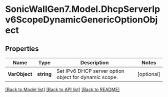 # SonicWallGen7.Model.DhcpServerIpv6ScopeDynamicGenericOptionObject

## Properties

Name | Type | Description | Notes
------------ | ------------- | ------------- | -------------
**VarObject** | **string** | Set IPv6 DHCP server option object for dynamic scope. | [optional] 

[[Back to Model list]](../README.md#documentation-for-models) [[Back to API list]](../README.md#documentation-for-api-endpoints) [[Back to README]](../README.md)

